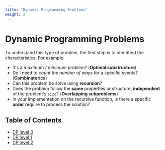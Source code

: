 ```yaml
---
title: "Dynamic Programming Problems"
weight: 2
---
```

# Dynamic Programming Problems

To understand this type of problem, the first step is to identified the characteristics. For example:
* It's a _maximum / minimum_ problem? (__Optimal substructure__)
* Do I need to _count the number of ways_ for a specific events? (__Combinatorics__)
* Can this problem be solve using __recursion__?
* Does the problem follow the __same__ properties or structure, __independent__ of the problem's `size`? (__Overlapping subproblems__)
* In your implementation on the recursive function, is there a specific __order__ require to process the solution?

## Table of Contents
- [DP level 0](dp-level-0/)
- [DP level 1](dp-level-1/)
- [DP level 2](dp-level-2/)